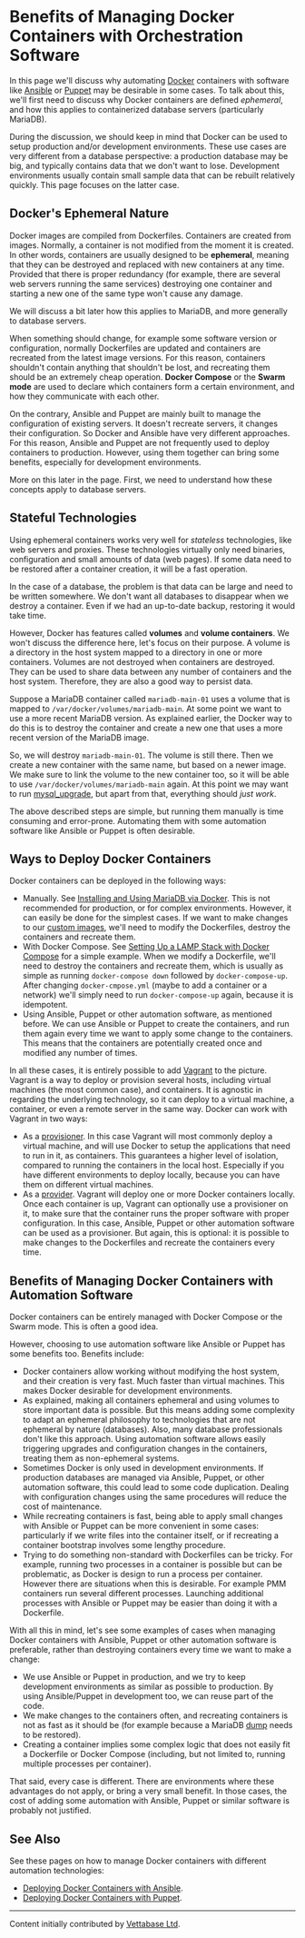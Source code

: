 # Benefits of Managing Docker Containers with Orchestration Software

In this page we'll discuss why automating [Docker](/mariadb-administration/getting-installing-and-upgrading-mariadb/binary-packages/automated-mariadb-deployment-and-administration/docker-and-mariadb/) containers with software like [Ansible](/mariadb-administration/getting-installing-and-upgrading-mariadb/binary-packages/automated-mariadb-deployment-and-administration/ansible-and-mariadb/) or [Puppet](/kb/en/automated-mariadb-deployment-and-administration-puppet-and-mariadb/) may be desirable in some cases. To talk about this, we'll first need to discuss why Docker containers are defined <em>ephemeral</em>, and how this applies to containerized database servers (particularly MariaDB).

During the discussion, we should keep in mind that Docker can be used to setup production and/or development environments. These use cases are very different from a database perspective: a production database may be big, and typically contains data that we don't want to lose. Development environments usually contain small sample data that can be rebuilt relatively quickly. This page focuses on the latter case.

## Docker's Ephemeral Nature

Docker images are compiled from Dockerfiles. Containers are created from images. Normally, a container is not modified from the moment it is created. In other words, containers are usually designed to be <strong>ephemeral</strong>, meaning that they can be destroyed and replaced with new containers at any time. Provided that there is proper redundancy (for example, there are several web servers running the same services) destroying one container and starting a new one of the same type won't cause any damage.

We will discuss a bit later how this applies to MariaDB, and more generally to database servers.

When something should change, for example some software version or configuration, normally Dockerfiles are updated and containers are recreated from the latest image versions. For this reason, containers shouldn't contain anything that shouldn't be lost, and recreating them should be an extremely cheap operation. <strong>Docker Compose</strong> or the <strong>Swarm mode</strong> are used to declare which containers form a certain environment, and how they communicate with each other.

On the contrary, Ansible and Puppet are mainly built to manage the configuration of existing servers. It doesn't recreate servers, it changes their configuration. So Docker and Ansible have very different approaches. For this reason, Ansible and Puppet are not frequently used to deploy containers to production. However, using them together can bring some benefits, especially for development environments.

More on this later in the page. First, we need to understand how these concepts apply to database servers.

## Stateful Technologies

Using ephemeral containers works very well for <em>stateless</em> technologies, like web servers and proxies. These technologies virtually only need binaries, configuration and small amounts of data (web pages). If some data need to be restored after a container creation, it will be a fast operation.

In the case of a database, the problem is that data can be large and need to be written somewhere. We don't want all databases to disappear when we destroy a container. Even if we had an up-to-date backup, restoring it would take time.

However, Docker has features called <strong>volumes</strong> and <strong>volume containers</strong>. We won't discuss the difference here, let's focus on their purpose. A volume is a directory in the host system mapped to a directory in one or more containers. Volumes are not destroyed when containers are destroyed. They can be used to share data between any number of containers and the host system. Therefore, they are also a good way to persist data.

Suppose a MariaDB container called `mariadb-main-01` uses a volume that is mapped to `/var/docker/volumes/mariadb-main`. At some point we want to use a more recent MariaDB version. As explained earlier, the Docker way to do this is to destroy the container and create a new one that uses a more recent version of the MariaDB image.

So, we will destroy `mariadb-main-01`. The volume is still there. Then we create a new container with the same name, but based on a newer image. We make sure to link the volume to the new container too, so it will be able to use `/var/docker/volumes/mariadb-main` again. At this point we may want to run [mysql_upgrade](/sql-statements-structure/sql-statements/table-statements/mysql_upgrade/), but apart from that, everything should <em>just work</em>.

The above described steps are simple, but running them manually is time consuming and error-prone. Automating them with some automation software like Ansible or Puppet is often desirable.

## Ways to Deploy Docker Containers

Docker containers can be deployed in the following ways:

- Manually. See [Installing and Using MariaDB via Docker](/mariadb-administration/getting-installing-and-upgrading-mariadb/binary-packages/automated-mariadb-deployment-and-administration/docker-and-mariadb/installing-and-using-mariadb-via-docker/). This is not recommended for production, or for complex environments. However, it can easily be done for the simplest cases. If we want to make changes to our [custom images](/mariadb-administration/getting-installing-and-upgrading-mariadb/binary-packages/automated-mariadb-deployment-and-administration/docker-and-mariadb/creating-a-custom-docker-image/), we'll need to modify the Dockerfiles, destroy the containers and recreate them.
- With Docker Compose. See [Setting Up a LAMP Stack with Docker Compose](/mariadb-administration/getting-installing-and-upgrading-mariadb/binary-packages/automated-mariadb-deployment-and-administration/docker-and-mariadb/setting-up-a-lamp-stack-with-docker-compose/) for a simple example. When we modify a Dockerfile, we'll need to destroy the containers and recreate them, which is usually as simple as running `docker-compose down` followed by `docker-compose-up`. After changing `docker-cmpose.yml` (maybe to add a container or a network) we'll simply need to run `docker-compose-up` again, because it is idempotent.
- Using Ansible, Puppet or other automation software, as mentioned before. We can use Ansible or Puppet to create the containers, and run them again every time we want to apply some change to the containers. This means that the containers are potentially created once and modified any number of times.

In all these cases, it is entirely possible to add [Vagrant](/mariadb-administration/getting-installing-and-upgrading-mariadb/binary-packages/automated-mariadb-deployment-and-administration/vagrant-and-mariadb/) to the picture. Vagrant is a way to deploy or provision several hosts, including virtual machines (the most common case), and containers. It is agnostic in regarding the underlying technology, so it can deploy to a virtual machine, a container, or even a remote server in the same way. Docker can work with Vagrant in two ways:

- As a [provisioner](/kb/en/creating-a-vagrantfile/#provisioners). In this case Vagrant will most commonly deploy a virtual machine, and will use Docker to setup the applications that need to run in it, as containers. This guarantees a higher level of isolation, compared to running the containers in the local host. Especially if you have different environments to deploy locally, because you can have them on different virtual machines.
- As a [provider](/kb/en/creating-a-vagrantfile/#providers). Vagrant will deploy one or more Docker containers locally. Once each container is up, Vagrant can optionally use a provisioner on it, to make sure that the container runs the proper software with proper configuration. In this case, Ansible, Puppet or other automation software can be used as a provisioner. But again, this is optional: it is possible to make changes to the Dockerfiles and recreate the containers every time.

## Benefits of Managing Docker Containers with Automation Software

Docker containers can be entirely managed with Docker Compose or the Swarm mode. This is often a good idea.

However, choosing to use automation software like Ansible or Puppet has some benefits too. Benefits include:

- Docker containers allow working without modifying the host system, and their creation is very fast. Much faster than virtual machines. This makes Docker desirable for development environments.
- As explained, making all containers ephemeral and using volumes to store important data is possible. But this means adding some complexity to adapt an ephemeral philosophy to technologies that are not ephemeral by nature (databases). Also, many database professionals don't like this approach. Using automation software allows easily triggering upgrades and configuration changes in the containers, treating them as non-ephemeral systems.
- Sometimes Docker is only used in development environments. If production databases are managed via Ansible, Puppet, or other automation software, this could lead to some code duplication. Dealing with configuration changes using the same procedures will reduce the cost of maintenance.
- While recreating containers is fast, being able to apply small changes with Ansible or Puppet can be more convenient in some cases: particularly if we write files into the container itself, or if recreating a container bootstrap involves some lengthy procedure.
- Trying to do something non-standard with Dockerfiles can be tricky. For example, running two processes in a container is possible but can be problematic, as Docker is design to run a process per container. However there are situations when this is desirable. For example PMM containers run several different processes. Launching additional processes with Ansible or Puppet may be easier than doing it with a Dockerfile.

With all this in mind, let's see some examples of cases when managing Docker containers with Ansible, Puppet or other automation software is preferable, rather than destroying containers every time we want to make a change:

- We use Ansible or Puppet in production, and we try to keep development environments as similar as possible to production. By using Ansible/Puppet in development too, we can reuse part of the code.
- We make changes to the containers often, and recreating containers is not as fast as it should be (for example because a MariaDB [dump](/clients-utilities/backup-restore-and-import-clients/mysqldump/) needs to be restored).
- Creating a container implies some complex logic that does not easily fit a Dockerfile or Docker Compose (including, but not limited to, running multiple processes per container).

That said, every case is different. There are environments where these advantages do not apply, or bring a very small benefit. In those cases, the cost of adding some automation with Ansible, Puppet or similar software is probably not justified.

## See Also

See these pages on how to manage Docker containers with different automation technologies:

- [Deploying Docker Containers with Ansible](/mariadb-administration/getting-installing-and-upgrading-mariadb/binary-packages/automated-mariadb-deployment-and-administration/ansible-and-mariadb/deploying-docker-containers-with-ansible/).
- [Deploying Docker Containers with Puppet](/kb/en/deploying-docker-containers-with-puppet/).

---

Content initially contributed by [Vettabase Ltd](https://vettabase.com/).